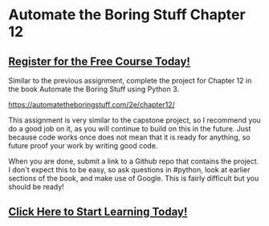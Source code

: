# Automate the Boring Stuff Chapter 12
##  [Register for the Free Course Today!](https://roppers.thinkific.com/courses/computing-fundamentals)
Similar to the previous assignment, complete the project for Chapter 12 in the book Automate the Boring Stuff using Python 3. 

<https://automatetheboringstuff.com/2e/chapter12/>

This assignment is very similar to the capstone project, so I recommend you do a good job on it, as you will continue to build on this in the future. Just because code works once does not mean that it is ready for anything, so future proof your work by writing good code. 

When you are done, submit a link to a Github repo that contains the project. I don't expect this to be easy, so ask questions in #python, look at earlier sections of the book, and make use of Google. This is fairly difficult but you should be ready!
##  [Click Here to Start Learning Today!](https://roppers.thinkific.com/courses/computing-fundamentals)
